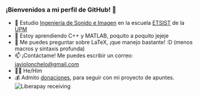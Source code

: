### ¡Bienvenidos a mi perfil de GitHub! 👋

- 🔭 Estudio [Ingeniería de Sonido e Imagen](https://www.upm.es/Estudiantes/Estudios_Titulaciones/EstudiosOficialesGrado/ArticulosRelacionados?fmt=detail&id=26387d7154320210VgnVCM10000009c7648a____) en la escuela [ETSIST](https://www.etsist.upm.es/) de la [UPM](https://www.upm.es/) 
- 🌱 Estoy aprendiendo C++ y MATLAB, poquito a poquito jejeje
- 💬 Me puedes preguntar sobre LaTeX, ¡que manejo bastante! :D (menos macros y sintaxis profunda)
- 📫 ¡Contáctame! Me puedes escribir un correo: [javiolonchelo@gmail.com](mailto:javiolonchelo@gmail.com)
- 🏳️‍🌈 He/Him
- 💰 Admito [donaciones](https://liberapay.com/Javiolonchelo/), para seguir con mi proyecto de apuntes. ![Liberapay receiving](https://img.shields.io/liberapay/receives/Javiolonchelo?color=%2300&label=Actualmente%2C%20recibo%3A&logo=Liberapay)
